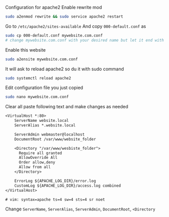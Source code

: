 Configuration for apache2
Enable rewrite mod
```bash
sudo a2enmod rewrite && sudo service apache2 restart
```

Go to `/etc/apache2/sites-available`
And copy `000-default.conf` as 
```bash
sudo cp 000-default.conf mywebsite.com.conf
# change mywebsite.com.conf with your desired name but let it end with .conf 
```

Enable this website
```bash
sudo a2ensite mywebsite.com.conf
```

It will ask to reload apache2 so du it with sudo command
```bash
sudo systemctl reload apache2
```

Edit configuration file you just copied
```bash
sudo nano mywebsite.com.conf
```

Clear all paste following text and make changes as needed
```txt
<VirtualHost *:80>
	ServerName website.local
	ServerAlias *.website.local

	ServerAdmin webmaster@localhost
	DocumentRoot /var/www/website_folder

  	<Directory "/var/www/wesbiste_folder">
   	  Require all granted
   	  AllowOverride All
   	  Order allow,deny
 	  Allow from all
	</Directory>

	ErrorLog ${APACHE_LOG_DIR}/error.log
	CustomLog ${APACHE_LOG_DIR}/access.log combined
</VirtualHost>

# vim: syntax=apache ts=4 sw=4 sts=4 sr noet
```
Change `ServerName`, `ServerAlias`, `ServerAdmin`, `DocumentRoot`, `<Directory` 